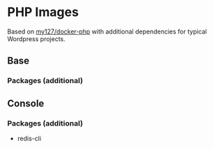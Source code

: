 # PHP Images
Based on [my127/docker-php](https://github.com/my127/docker-php) with additional dependencies for typical Wordpress projects.
## Base
### Packages (additional)
## Console
### Packages (additional)
* redis-cli
